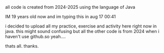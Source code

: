 all code is created from 2024-2025 
using the language of Java

IM 19 years old now and im typing this in aug 17 00:41

i decided to upload all my practice, exercise and activity here right now in java.
this might sound confusing but all the other code is from 2024 when 
i haven't use github.so yeah....

thats all. thanks.
